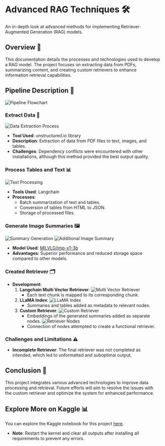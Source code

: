 # Advanced RAG Techniques 🛠️
An in-depth look at advanced methods for implementing Retriever-Augmented Generation (RAG) models.

## Overview 📜
This documentation details the processes and technologies used to develop a RAG model. The project focuses on extracting data from PDFs, summarizing content, and creating custom retrievers to enhance information retrieval capabilities.

## Pipeline Description 🚀
![Pipeline Flowchart](https://github.com/user-attachments/assets/6084085c-75ba-4581-b675-1224d36b894f)

### Extract Data 📂
![Data Extraction Process](https://github.com/user-attachments/assets/e37df02f-65ff-4eb2-bbfd-2edf52c19953)
- **Tool Used**: unstructured.io library
- **Description**: Extraction of data from PDF files to text, images, and tables.
- **Challenges**: Dependency conflicts were encountered with other installations, although this method provided the best output quality.

### Process Tables and Text 📊
![Text Processing](https://github.com/user-attachments/assets/7ca7db93-ffa0-4848-a180-66da9fc2577e)
- **Tools Used**: Langchain
- **Processes**:
  - Batch summarization of text and tables.
  - Conversion of tables from HTML to JSON.
  - Storage of processed files.

### Generate Image Summaries 🖼️
![Summary Generation](https://github.com/user-attachments/assets/820c69e6-d45e-47a0-9e9d-c84f8c4fd048)
![Additional Image Summary](https://github.com/user-attachments/assets/03c876d7-608a-4bea-a649-98a451df4d06)
- **Model Used**: [MILVLG/imp-v1-3b](https://huggingface.co/MILVLG/imp-v1-3b)
- **Advantages**: Superior performance and reduced storage space compared to other models.

### Created Retriever 🗂️
- **Development**:
  1. **Langchain Multi Vector Retriever**:
     ![Multi Vector Retriever](https://github.com/user-attachments/assets/5daa4589-86c2-4ed5-bf1e-b2db28e1d303)
     - Each text chunk is mapped to its corresponding chunk.
  2. **LLaMA Index**:
     ![LLaMA Index](https://github.com/user-attachments/assets/14814bc1-694c-46b2-a7b2-8d9560e52b63)
     - Summaries and tables added as metadata to relevant nodes.
  3. **Custom Retriever**:
     ![Custom Retriever](https://github.com/user-attachments/assets/710898c8-05dc-41fb-9e44-66c7146df70c)
     - Embeddings of the generated summaries added as separate nodes.
     ![Retriever Nodes](https://github.com/user-attachments/assets/09c76fd5-ad28-453e-a69e-307e6fc1eef7)
     - Connection of nodes attempted to create a functional retriever.

### Challenges and Limitations ⚠️
- **Incomplete Retriever**: The final retriever was not completed as intended, which led to unformatted and suboptimal output.

## Conclusion 🎯
This project integrates various advanced technologies to improve data processing and retrieval. Future efforts will aim to resolve the issues with the custom retriever and optimize the system for enhanced performance.

## Explore More on Kaggle 📊
You can explore the Kaggle notebook for this project [here](https://www.kaggle.com/code/arunraghavs/otsukafinal).
- **Note**: Restart the kernel and clear all outputs after installing all requirements to prevent any errors.

